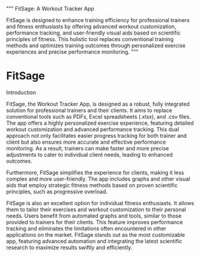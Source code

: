 """
FitSage: A Workout Tracker App

FitSage is designed to enhance training efficiency for professional trainers and fitness enthusiasts by offering advanced workout customization, performance tracking, and user-friendly visual aids based on scientific principles of fitness. This holistic tool replaces conventional training methods and optimizes training outcomes through personalized exercise experiences and precise performance monitoring.
"""

# FitSage

Introduction

FitSage, the Workout Tracker App, is designed as a robust, fully integrated solution for professional trainers and their clients. It aims to replace conventional tools such as PDFs, Excel spreadsheets (.xlsx), and .csv files. The app offers a highly personalized exercise experience, featuring detailed workout customization and advanced performance tracking. This dual approach not only facilitates easier progress tracking for both trainer and client but also ensures more accurate and effective performance monitoring. As a result, trainers can make faster and more precise adjustments to cater to individual client needs, leading to enhanced outcomes.

Furthermore, FitSage simplifies the experience for clients, making it less complex and more user-friendly. The app includes graphs and other visual aids that employ strategic fitness methods based on proven scientific principles, such as progressive overload.

FitSage is also an excellent option for individual fitness enthusiasts. It allows them to tailor their exercises and workout customization to their personal needs. Users benefit from automated graphs and tools, similar to those provided to trainers for their clients. This feature improves performance tracking and eliminates the limitations often encountered in other applications on the market. FitSage stands out as the most customizable app, featuring advanced automation and integrating the latest scientific research to maximize results swiftly and efficiently.
